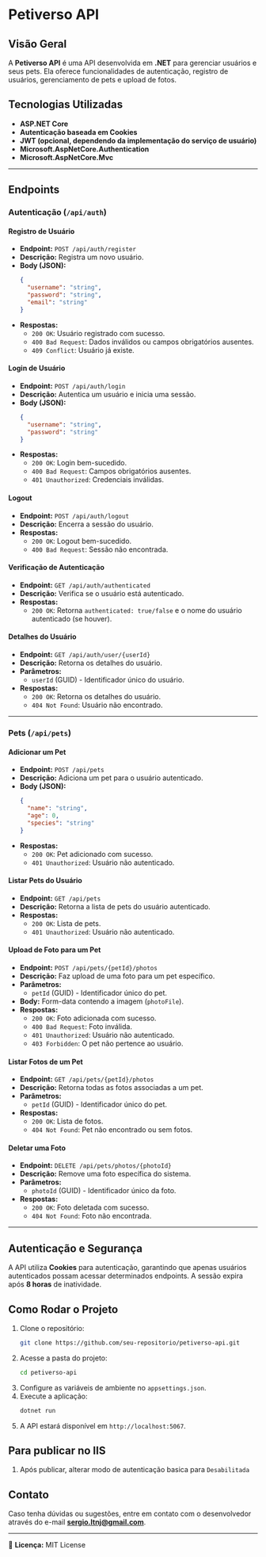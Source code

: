 ﻿# Petiverso API

## Visão Geral
A **Petiverso API** é uma API desenvolvida em **.NET** para gerenciar usuários e seus pets. Ela oferece funcionalidades de autenticação, registro de usuários, gerenciamento de pets e upload de fotos.

## Tecnologias Utilizadas
- **ASP.NET Core**
- **Autenticação baseada em Cookies**
- **JWT (opcional, dependendo da implementação do serviço de usuário)**
- **Microsoft.AspNetCore.Authentication**
- **Microsoft.AspNetCore.Mvc**

---

## Endpoints

### Autenticação (`/api/auth`)

#### **Registro de Usuário**
- **Endpoint:** `POST /api/auth/register`
- **Descrição:** Registra um novo usuário.
- **Body (JSON):**
  ```json
  {
    "username": "string",
    "password": "string",
    "email": "string"
  }
  ```
- **Respostas:**
  - `200 OK`: Usuário registrado com sucesso.
  - `400 Bad Request`: Dados inválidos ou campos obrigatórios ausentes.
  - `409 Conflict`: Usuário já existe.

#### **Login de Usuário**
- **Endpoint:** `POST /api/auth/login`
- **Descrição:** Autentica um usuário e inicia uma sessão.
- **Body (JSON):**
  ```json
  {
    "username": "string",
    "password": "string"
  }
  ```
- **Respostas:**
  - `200 OK`: Login bem-sucedido.
  - `400 Bad Request`: Campos obrigatórios ausentes.
  - `401 Unauthorized`: Credenciais inválidas.

#### **Logout**
- **Endpoint:** `POST /api/auth/logout`
- **Descrição:** Encerra a sessão do usuário.
- **Respostas:**
  - `200 OK`: Logout bem-sucedido.
  - `400 Bad Request`: Sessão não encontrada.

#### **Verificação de Autenticação**
- **Endpoint:** `GET /api/auth/authenticated`
- **Descrição:** Verifica se o usuário está autenticado.
- **Respostas:**
  - `200 OK`: Retorna `authenticated: true/false` e o nome do usuário autenticado (se houver).

#### **Detalhes do Usuário**
- **Endpoint:** `GET /api/auth/user/{userId}`
- **Descrição:** Retorna os detalhes do usuário.
- **Parâmetros:**
  - `userId` (GUID) - Identificador único do usuário.
- **Respostas:**
  - `200 OK`: Retorna os detalhes do usuário.
  - `404 Not Found`: Usuário não encontrado.

---

### Pets (`/api/pets`)

#### **Adicionar um Pet**
- **Endpoint:** `POST /api/pets`
- **Descrição:** Adiciona um pet para o usuário autenticado.
- **Body (JSON):**
  ```json
  {
    "name": "string",
    "age": 0,
    "species": "string"
  }
  ```
- **Respostas:**
  - `200 OK`: Pet adicionado com sucesso.
  - `401 Unauthorized`: Usuário não autenticado.

#### **Listar Pets do Usuário**
- **Endpoint:** `GET /api/pets`
- **Descrição:** Retorna a lista de pets do usuário autenticado.
- **Respostas:**
  - `200 OK`: Lista de pets.
  - `401 Unauthorized`: Usuário não autenticado.

#### **Upload de Foto para um Pet**
- **Endpoint:** `POST /api/pets/{petId}/photos`
- **Descrição:** Faz upload de uma foto para um pet específico.
- **Parâmetros:**
  - `petId` (GUID) - Identificador único do pet.
- **Body:** Form-data contendo a imagem (`photoFile`).
- **Respostas:**
  - `200 OK`: Foto adicionada com sucesso.
  - `400 Bad Request`: Foto inválida.
  - `401 Unauthorized`: Usuário não autenticado.
  - `403 Forbidden`: O pet não pertence ao usuário.

#### **Listar Fotos de um Pet**
- **Endpoint:** `GET /api/pets/{petId}/photos`
- **Descrição:** Retorna todas as fotos associadas a um pet.
- **Parâmetros:**
  - `petId` (GUID) - Identificador único do pet.
- **Respostas:**
  - `200 OK`: Lista de fotos.
  - `404 Not Found`: Pet não encontrado ou sem fotos.

#### **Deletar uma Foto**
- **Endpoint:** `DELETE /api/pets/photos/{photoId}`
- **Descrição:** Remove uma foto específica do sistema.
- **Parâmetros:**
  - `photoId` (GUID) - Identificador único da foto.
- **Respostas:**
  - `200 OK`: Foto deletada com sucesso.
  - `404 Not Found`: Foto não encontrada.

---

## Autenticação e Segurança
A API utiliza **Cookies** para autenticação, garantindo que apenas usuários autenticados possam acessar determinados endpoints. A sessão expira após **8 horas** de inatividade.

## Como Rodar o Projeto
1. Clone o repositório:
   ```sh
   git clone https://github.com/seu-repositorio/petiverso-api.git
   ```
2. Acesse a pasta do projeto:
   ```sh
   cd petiverso-api
   ```
3. Configure as variáveis de ambiente no `appsettings.json`.
4. Execute a aplicação:
   ```sh
   dotnet run
   ```
5. A API estará disponível em `http://localhost:5067`.

## Para publicar no IIS
1. Após publicar, alterar modo de autenticação basica para `Desabilitada`


## Contato
Caso tenha dúvidas ou sugestões, entre em contato com o desenvolvedor através do e-mail **sergio.ltnj@gmail.com**.

---

📌 **Licença:** MIT License

